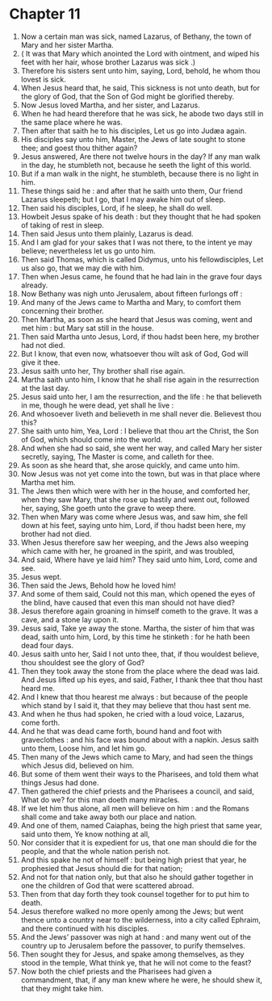 # Chapter 11

1. Now a certain man was sick, named Lazarus, of Bethany, the town of Mary and her sister Martha.
2. ( It was that Mary which anointed the Lord with ointment, and wiped his feet with her hair, whose brother Lazarus was sick .)
3. Therefore his sisters sent unto him, saying, Lord, behold, he whom thou lovest is sick.
4. When Jesus heard that, he said, This sickness is not unto death, but for the glory of God, that the Son of God might be glorified thereby.
5. Now Jesus loved Martha, and her sister, and Lazarus.
6. When he had heard therefore that he was sick, he abode two days still in the same place where he was.
7. Then after that saith he to his disciples, Let us go into Judæa again.
8. His disciples say unto him, Master, the Jews of late sought to stone thee; and goest thou thither again?
9. Jesus answered, Are there not twelve hours in the day? If any man walk in the day, he stumbleth not, because he seeth the light of this world.
10. But if a man walk in the night, he stumbleth, because there is no light in him.
11. These things said he : and after that he saith unto them, Our friend Lazarus sleepeth; but I go, that I may awake him out of sleep.
12. Then said his disciples, Lord, if he sleep, he shall do well.
13. Howbeit Jesus spake of his death : but they thought that he had spoken of taking of rest in sleep.
14. Then said Jesus unto them plainly, Lazarus is dead.
15. And I am glad for your sakes that I was not there, to the intent ye may believe; nevertheless let us go unto him.
16. Then said Thomas, which is called Didymus, unto his fellowdisciples, Let us also go, that we may die with him.
17. Then when Jesus came, he found that he had lain in the grave four days already.
18. Now Bethany was nigh unto Jerusalem, about fifteen furlongs off :
19. And many of the Jews came to Martha and Mary, to comfort them concerning their brother.
20. Then Martha, as soon as she heard that Jesus was coming, went and met him : but Mary sat still in the house.
21. Then said Martha unto Jesus, Lord, if thou hadst been here, my brother had not died.
22. But I know, that even now, whatsoever thou wilt ask of God, God will give it thee.
23. Jesus saith unto her, Thy brother shall rise again.
24. Martha saith unto him, I know that he shall rise again in the resurrection at the last day.
25. Jesus said unto her, I am the resurrection, and the life : he that believeth in me, though he were dead, yet shall he live :
26. And whosoever liveth and believeth in me shall never die. Believest thou this?
27. She saith unto him, Yea, Lord : I believe that thou art the Christ, the Son of God, which should come into the world.
28. And when she had so said, she went her way, and called Mary her sister secretly, saying, The Master is come, and calleth for thee.
29. As soon as she heard that, she arose quickly, and came unto him.
30. Now Jesus was not yet come into the town, but was in that place where Martha met him.
31. The Jews then which were with her in the house, and comforted her, when they saw Mary, that she rose up hastily and went out, followed her, saying, She goeth unto the grave to weep there.
32. Then when Mary was come where Jesus was, and saw him, she fell down at his feet, saying unto him, Lord, if thou hadst been here, my brother had not died.
33. When Jesus therefore saw her weeping, and the Jews also weeping which came with her, he groaned in the spirit, and was troubled,
34. And said, Where have ye laid him? They said unto him, Lord, come and see.
35. Jesus wept.
36. Then said the Jews, Behold how he loved him!
37. And some of them said, Could not this man, which opened the eyes of the blind, have caused that even this man should not have died?
38. Jesus therefore again groaning in himself cometh to the grave. It was a cave, and a stone lay upon it.
39. Jesus said, Take ye away the stone. Martha, the sister of him that was dead, saith unto him, Lord, by this time he stinketh : for he hath been dead four days.
40. Jesus saith unto her, Said I not unto thee, that, if thou wouldest believe, thou shouldest see the glory of God?
41. Then they took away the stone from the place where the dead was laid. And Jesus lifted up his eyes, and said, Father, I thank thee that thou hast heard me.
42. And I knew that thou hearest me always : but because of the people which stand by I said it, that they may believe that thou hast sent me.
43. And when he thus had spoken, he cried with a loud voice, Lazarus, come forth.
44. And he that was dead came forth, bound hand and foot with graveclothes : and his face was bound about with a napkin. Jesus saith unto them, Loose him, and let him go.
45. Then many of the Jews which came to Mary, and had seen the things which Jesus did, believed on him.
46. But some of them went their ways to the Pharisees, and told them what things Jesus had done.
47. Then gathered the chief priests and the Pharisees a council, and said, What do we? for this man doeth many miracles.
48. If we let him thus alone, all men will believe on him : and the Romans shall come and take away both our place and nation.
49. And one of them, named Caiaphas, being the high priest that same year, said unto them, Ye know nothing at all,
50. Nor consider that it is expedient for us, that one man should die for the people, and that the whole nation perish not.
51. And this spake he not of himself : but being high priest that year, he prophesied that Jesus should die for that nation;
52. And not for that nation only, but that also he should gather together in one the children of God that were scattered abroad.
53. Then from that day forth they took counsel together for to put him to death.
54. Jesus therefore walked no more openly among the Jews; but went thence unto a country near to the wilderness, into a city called Ephraim, and there continued with his disciples.
55. And the Jews’ passover was nigh at hand : and many went out of the country up to Jerusalem before the passover, to purify themselves.
56. Then sought they for Jesus, and spake among themselves, as they stood in the temple, What think ye, that he will not come to the feast?
57. Now both the chief priests and the Pharisees had given a commandment, that, if any man knew where he were, he should shew it, that they might take him.

